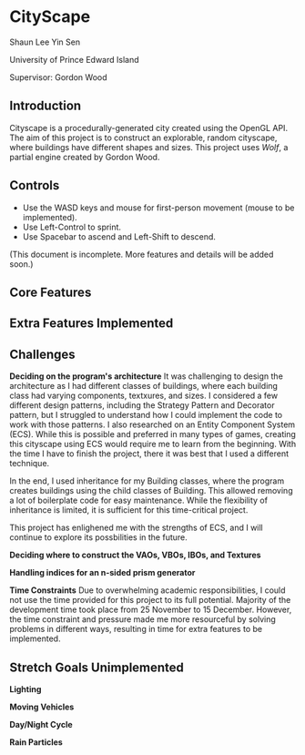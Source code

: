 # CityScape
Shaun Lee Yin Sen

University of Prince Edward Island

Supervisor: Gordon Wood

## Introduction
Cityscape is a procedurally-generated city created using the OpenGL API. The aim of this project is to construct
an explorable, random cityscape, where buildings have different shapes and sizes. This project uses *Wolf*, a partial
engine created by Gordon Wood.

## Controls
- Use the WASD keys and mouse for first-person movement (mouse to be implemented).
- Use Left-Control to sprint.
- Use Spacebar to ascend and Left-Shift to descend.

(This document is incomplete. More features and details will be added soon.)

## Core Features

## Extra Features Implemented


## Challenges
**Deciding on the program's architecture**
It was challenging to design the architecture as I had different classes of buildings, where each building class had
varying components, textxures, and sizes. I considered a few different design patterns, including the Strategy Pattern
and Decorator pattern, but I struggled to understand how I could implement the code to work with those patterns. I also
researched on an Entity Component System (ECS). While this is possible and preferred in many types of games, creating
this cityscape using ECS would require me to learn from the beginning. With the time I have to finish the project, there
it was best that I used a different technique.

In the end, I used inheritance for my Building classes, where the program creates buildings using the child classes of
Building. This allowed removing a lot of boilerplate code for easy maintenance. While the flexibility of inheritance is
limited, it is sufficient for this time-critical project.

This project has enlighened me with the strengths of ECS, and I will continue to explore its possbilities in the future.


**Deciding where to construct the VAOs, VBOs, IBOs, and Textures**


**Handling indices for an n-sided prism generator**


**Time Constraints**
Due to overwhelming academic responsibilities, I could not use the time provided for this project to its full potential. 
Majority of the development time took place from 25 November to 15 December. However, the time constraint and pressure 
made me more resourceful by solving problems in different ways, resulting in time for extra features to be implemented.


## Stretch Goals Unimplemented
**Lighting**

**Moving Vehicles**

**Day/Night Cycle**

**Rain Particles**